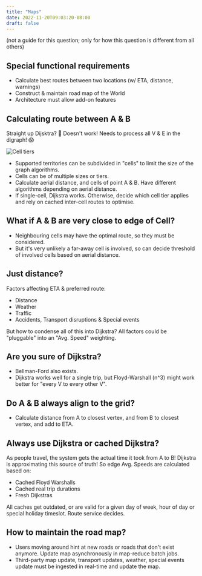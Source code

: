 ```yaml
---
title: "Maps"
date: 2022-11-20T09:03:20-08:00
draft: false
---
```


(not a guide for this question; only for how this question is different from all others)

## Special functional requirements

- Calculate best routes between two locations (w/ ETA, distance, warnings)
- Construct & maintain road map of the World
- Architecture must allow add-on features

## Calculating route between A & B

Straight up Dijsktra? 🤔 Doesn't work! Needs to process all V & E in the digraph! 😱

![Cell tiers](/iknowkungfoo/maps/maps-cell-tiers.png)

- Supported territories can be subdivided in "cells" to limit the size of the graph algorithms.
- Cells can be of multiple sizes or tiers.
- Calculate aerial distance, and cells of point A & B. Have different algorithms depending on aerial distance.
- If single-cell, Dijkstra works. Otherwise, decide which cell tier applies and rely on cached inter-cell routes to optimise.

## What if A & B are very close to edge of Cell?

- Neighbouring cells may have the optimal route, so they must be considered.
- But it's very unlikely a far-away cell is involved, so can decide threshold of involved cells based on aerial distance.

## Just distance?

Factors affecting ETA & preferred route:

- Distance
- Weather
- Traffic
- Accidents, Transport disruptions & Special events

But how to condense all of this into Dijkstra? All factors could be "pluggable" into an "Avg. Speed" weighting.

## Are you sure of Dijkstra?

- Bellman-Ford also exists.
- Dijkstra works well for a single trip, but Floyd-Warshall (n^3) might work better for "every V to every other V".

## Do A & B always align to the grid?

- Calculate distance from A to closest vertex, and from B to closest vertex, and add to ETA.

## Always use Dijkstra or cached Dijkstra?

As people travel, the system gets the actual time it took from A to B! Dijkstra is approximating this source of truth! So edge Avg. Speeds are calculated based on:

- Cached Floyd Warshalls
- Cached real trip durations
- Fresh Dijkstras

All caches get outdated, or are valid for a given day of week, hour of day or special holiday timeslot. Route service decides.

## How to maintain the road map?

- Users moving around hint at new roads or roads that don't exist anymore. Update map asynchronously in map-reduce batch jobs.
- Third-party map update, transport updates, weather, special events update must be ingested in real-time and update the map.
